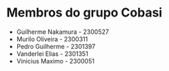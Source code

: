 # Membros do grupo Cobasi

- Guilherme Nakamura - 2300527
- Murilo Oliveira - 2300311
- Pedro Guilherme - 2301397
- Vanderlei Elias - 2301351
- Vinicius Maximo - 2300051
